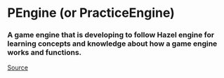# PEngine (or PracticeEngine)

### A game engine that is developing to follow Hazel engine for learning concepts and knowledge about how a game engine works and functions.

[Source](https://github.com/TheCherno/Hazel)
